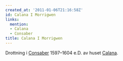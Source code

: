 ```yaml
---
created_at: '2011-01-06T21:16:58Z'
id: Calana I Morrigwen
links:
  mention:
  - Calana
  - Consaber
title: Calana I Morrigwen
---
```


Drottning i [Consaber] 1597–1604 e.D. av huset [Calana].

  [Consaber]: Consaber
  [Calana]: Calana